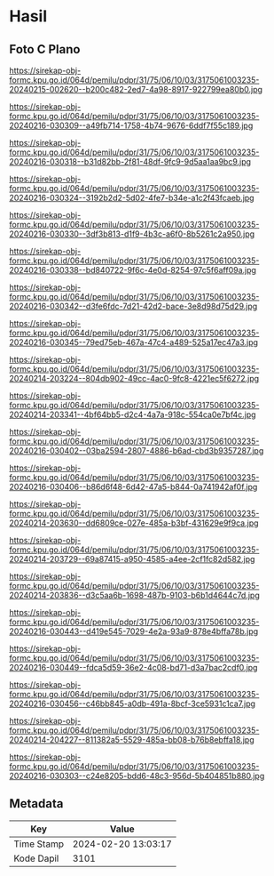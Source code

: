 # Hasil

## Foto C Plano

https://sirekap-obj-formc.kpu.go.id/064d/pemilu/pdpr/31/75/06/10/03/3175061003235-20240215-002620--b200c482-2ed7-4a98-8917-922799ea80b0.jpg

https://sirekap-obj-formc.kpu.go.id/064d/pemilu/pdpr/31/75/06/10/03/3175061003235-20240216-030309--a49fb714-1758-4b74-9676-6ddf7f55c189.jpg

https://sirekap-obj-formc.kpu.go.id/064d/pemilu/pdpr/31/75/06/10/03/3175061003235-20240216-030318--b31d82bb-2f81-48df-9fc9-9d5aa1aa9bc9.jpg

https://sirekap-obj-formc.kpu.go.id/064d/pemilu/pdpr/31/75/06/10/03/3175061003235-20240216-030324--3192b2d2-5d02-4fe7-b34e-a1c2f43fcaeb.jpg

https://sirekap-obj-formc.kpu.go.id/064d/pemilu/pdpr/31/75/06/10/03/3175061003235-20240216-030330--3df3b813-d1f9-4b3c-a6f0-8b5261c2a950.jpg

https://sirekap-obj-formc.kpu.go.id/064d/pemilu/pdpr/31/75/06/10/03/3175061003235-20240216-030338--bd840722-9f6c-4e0d-8254-97c5f6aff09a.jpg

https://sirekap-obj-formc.kpu.go.id/064d/pemilu/pdpr/31/75/06/10/03/3175061003235-20240216-030342--d3fe6fdc-7d21-42d2-bace-3e8d98d75d29.jpg

https://sirekap-obj-formc.kpu.go.id/064d/pemilu/pdpr/31/75/06/10/03/3175061003235-20240216-030345--79ed75eb-467a-47c4-a489-525a17ec47a3.jpg

https://sirekap-obj-formc.kpu.go.id/064d/pemilu/pdpr/31/75/06/10/03/3175061003235-20240214-203224--804db902-49cc-4ac0-9fc8-4221ec5f6272.jpg

https://sirekap-obj-formc.kpu.go.id/064d/pemilu/pdpr/31/75/06/10/03/3175061003235-20240214-203341--4bf64bb5-d2c4-4a7a-918c-554ca0e7bf4c.jpg

https://sirekap-obj-formc.kpu.go.id/064d/pemilu/pdpr/31/75/06/10/03/3175061003235-20240216-030402--03ba2594-2807-4886-b6ad-cbd3b9357287.jpg

https://sirekap-obj-formc.kpu.go.id/064d/pemilu/pdpr/31/75/06/10/03/3175061003235-20240216-030406--b86d6f48-6d42-47a5-b844-0a741942af0f.jpg

https://sirekap-obj-formc.kpu.go.id/064d/pemilu/pdpr/31/75/06/10/03/3175061003235-20240214-203630--dd6809ce-027e-485a-b3bf-431629e9f9ca.jpg

https://sirekap-obj-formc.kpu.go.id/064d/pemilu/pdpr/31/75/06/10/03/3175061003235-20240214-203729--69a87415-a950-4585-a4ee-2cf1fc82d582.jpg

https://sirekap-obj-formc.kpu.go.id/064d/pemilu/pdpr/31/75/06/10/03/3175061003235-20240214-203836--d3c5aa6b-1698-487b-9103-b6b1d4644c7d.jpg

https://sirekap-obj-formc.kpu.go.id/064d/pemilu/pdpr/31/75/06/10/03/3175061003235-20240216-030443--d419e545-7029-4e2a-93a9-878e4bffa78b.jpg

https://sirekap-obj-formc.kpu.go.id/064d/pemilu/pdpr/31/75/06/10/03/3175061003235-20240216-030449--fdca5d59-36e2-4c08-bd71-d3a7bac2cdf0.jpg

https://sirekap-obj-formc.kpu.go.id/064d/pemilu/pdpr/31/75/06/10/03/3175061003235-20240216-030456--c46bb845-a0db-491a-8bcf-3ce5931c1ca7.jpg

https://sirekap-obj-formc.kpu.go.id/064d/pemilu/pdpr/31/75/06/10/03/3175061003235-20240214-204227--811382a5-5529-485a-bb08-b76b8ebffa18.jpg

https://sirekap-obj-formc.kpu.go.id/064d/pemilu/pdpr/31/75/06/10/03/3175061003235-20240216-030303--c24e8205-bdd6-48c3-956d-5b404851b880.jpg


## Metadata

| Key        | Value               |
| ---------- | ------------------- |
| Time Stamp | 2024-02-20 13:03:17 |
| Kode Dapil | 3101                |



